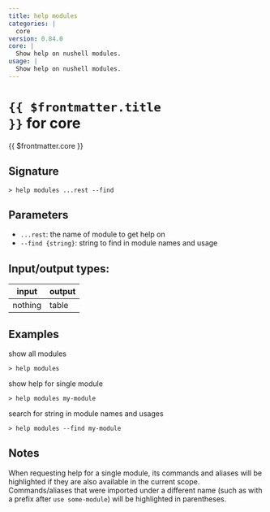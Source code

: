 ```yaml
---
title: help modules
categories: |
  core
version: 0.84.0
core: |
  Show help on nushell modules.
usage: |
  Show help on nushell modules.
---
```


# <code>{{ $frontmatter.title }}</code> for core

<div class='command-title'>{{ $frontmatter.core }}</div>

## Signature

```> help modules ...rest --find```

## Parameters

 -  `...rest`: the name of module to get help on
 -  `--find {string}`: string to find in module names and usage


## Input/output types:

| input   | output |
| ------- | ------ |
| nothing | table  |

## Examples

show all modules
```shell
> help modules

```

show help for single module
```shell
> help modules my-module

```

search for string in module names and usages
```shell
> help modules --find my-module

```

## Notes
When requesting help for a single module, its commands and aliases will be highlighted if they
are also available in the current scope. Commands/aliases that were imported under a different name
(such as with a prefix after `use some-module`) will be highlighted in parentheses.